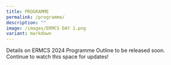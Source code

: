 ```yaml
---
title: PROGRAMME
permalink: /programme/
description: ""
image: /images/ERMCS DAY 1.png
variant: markdown
---
```

Details on ERMCS 2024 Programme Outline to be released soon.
<br> Continue to watch this space for updates!